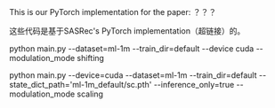 This is our PyTorch implementation for the paper:
？？？

这些代码是基于SASRec's PyTorch implementation（超链接）的。

python main.py --dataset=ml-1m --train_dir=default --device cuda --modulation_mode shifting


python main.py --device=cuda --dataset=ml-1m --train_dir=default --state_dict_path='ml-1m_default/sc.pth' --inference_only=true --modulation_mode scaling